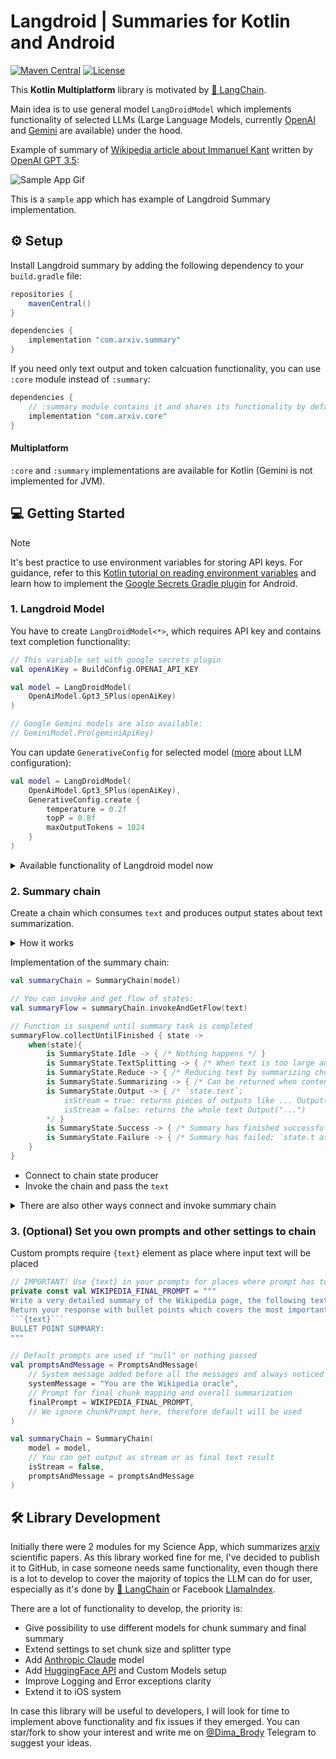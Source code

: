 # Langdroid | Summaries for Kotlin and Android

[![Maven Central](https://img.shields.io/maven-central/v/com.aallam.openai/openai-client?color=blue&label=Download)](https://central.sonatype.com/namespace/com.aallam.openai)
[![License](https://img.shields.io/github/license/Aallam/openai-kotlin?color=yellow)](LICENSE.md)

This **Kotlin Multiplatform** library is motivated by [🦜 LangChain](https://www.langchain.com/).

Main idea is to use general model `LangDroidModel` which implements functionality of selected LLMs (Large Language Models, currently [OpenAI](https://openai.com/) and [Gemini](https://gemini.google.com/app) are available) under the hood.


Example of summary of [Wikipedia article about Immanuel Kant](https://en.wikipedia.org/wiki/Immanuel_Kant) written by [OpenAI GPT 3.5](https://openai.com/blog/gpt-3-5-turbo-fine-tuning-and-api-updates):

![Sample App Gif](https://media.giphy.com/media/v1.Y2lkPTc5MGI3NjExMTFjamxocGRib3VoNjdjeHQ5YzV0bW50dWZhazA3cTFxbXdiemt2ZCZlcD12MV9pbnRlcm5hbF9naWZfYnlfaWQmY3Q9Zw/L2iGGb3fyBRQGpO53o/giphy.gif)

This is a `sample` app which has example of Langdroid Summary implementation.

## ⚙️ Setup
Install Langdroid summary by adding the following dependency to your `build.gradle` file:
```groovy
repositories {
    mavenCentral()
}

dependencies {
    implementation "com.arxiv.summary"
}
```

If you need only text output and token calcuation functionality, you can use `:core` module instead of `:summary`:

```groovy
dependencies {
	// :summary module contains it and shares its functionality by default
    implementation "com.arxiv.core"
}
```
#### Multiplatform
`:core` and `:summary` implementations are available for Kotlin (Gemini is not implemented for JVM).

## 💻 Getting Started

> [!NOTE]
> It's best practice to use environment variables for storing API keys. For guidance, refer to this [Kotlin tutorial on reading environment variables](https://www.baeldung.com/kotlin/read-env-variables) and learn how to implement the [Google Secrets Gradle plugin](https://www.baeldung.com/kotlin/read-env-variables) for Android.

### 1. Langdroid Model
You have to create `LangDroidModel<*>`, which requires API key and contains text completion functionality:
```kotlin
// This variable set with google secrets plugin
val openAiKey = BuildConfig.OPENAI_API_KEY

val model = LangDroidModel(
    OpenAiModel.Gpt3_5Plus(openAiKey)
)

// Google Gemini models are also available: 
// GeminiModel.Pro(geminiApiKey) 
```
You can update `GenerativeConfig` for selected model ([more](https://www.promptingguide.ai/introduction/settings) about LLM configuration):
```kotlin
val model = LangDroidModel(
	OpenAiModel.Gpt3_5Plus(openAiKey),
	GenerativeConfig.create { 
        temperature = 0.2f
		topP = 0.8f
		maxOutputTokens = 1024
	}
)
```

<details>
<summary>Available functionality of Langdroid model now</summary>

- `generateText(String | List<ChatPrompt>)` : `Result<String>`
- `generateTextStream(String | List<ChatPrompt>)` : `Result<Flow<String>>` - flow of chat outputs
- `calculateTokens(List<ChatPrompt>)` : `Result<Int>`
- `sanityCheck()` : `Boolean` - returns `true` if  API key is valid and there is no problem with model

</details>

### 2. Summary chain
Create a chain which consumes `text` and produces output states about text summarization.

<details>
<summary>How it works</summary>

*summary prompt* = input prompt + input text to summary + expected `maxOutputTokens`.

- If *summary prompt* is larger then [Context Window](https://community.openai.com/t/what-does-context-window-mean-in-the-documentation/566158) available for selected model, the whole text is being split by smaller chunks which thus will fit the context window and summarized. Then these summarized chunks are map-reduced to create final summary ([LangChain Map Reduce](https://js.langchain.com/docs/modules/chains/document/map_reduce)).
- If *summary prompt* is small enough to fit the Context Window, then it will be summarized directly ([LangChain Stuff Chain](https://js.langchain.com/docs/modules/chains/document/stuff)).

</details>

Implementation of the summary chain:

```kotlin
val summaryChain = SummaryChain(model)

// You can invoke and get flow of states:
val summaryFlow = summaryChain.invokeAndGetFlow(text)

// Function is suspend until summary task is completed
summaryFlow.collectUntilFinished { state ->
    when(state){
        is SummaryState.Idle -> { /* Nothing happens */ }
        is SummaryState.TextSplitting -> { /* When text is too large and being split */ }
        is SummaryState.Reduce -> { /* Reducing text by summarizing chunks of it; `state.processedChunks, state.allChunks`*/ }
        is SummaryState.Summarizing -> { /* Can be returned when content is being summarized and isStream = false */ }
        is SummaryState.Output -> { /* `state.text`;
			isStream = true: returns pieces of outputs like ... Output("Hel"), Output("lo, how"), Output(" are you?");
			isStream = false: returns the whole text Output("...")
		*/ }
        is SummaryState.Success -> { /* Summary has finished successfully */ }
        is SummaryState.Failure -> { /* Summary has failed; `state.t as Throwable` */ }
    }
}
```

- Connect to chain state producer
- Invoke the chain and pass the `text`

<details>
<summary>There are also other ways connect and invoke summary chain</summary>

```kotlin
// Chain can be invoked and observed directly:
summaryChain.invokeAndObserve(text){ state -> 
	...
}

// Or you can separate invoke and state consuming (pay attenion to not create 2+ observers)
// Create live data if you are using Android:
val liveData = summaryChain.liveData()
liveData.observe { state ->
	...
}
// Or access flow of chain directly
summaryChain.processingState.collect { state ->
	...
}
// (!) But don't forget to call suspending summaryChain invoke() to start process:
summaryChain(text)
```
</details>

### 3. (Optional) Set you own prompts and other settings to chain
[//]: # (<details>)
[//]: # (<summary>)

Custom prompts require `{text}` element as place where input text will be placed

[//]: # (</summary>)

```kotlin
// IMPORTANT! Use {text} in your prompts for places where prompt has to be pasted during processing
private const val WIKIPEDIA_FINAL_PROMPT = """
Write a very detailed summary of the Wikipedia page, the following text delimited by triple backquotes.
Return your response with bullet points which covers the most important key points of the text, sequentially and coherently.
```{text}```
BULLET POINT SUMMARY:
"""

// Default prompts are used if "null" or nothing passed
val promptsAndMessage = PromptsAndMessage(
    // System message added before all the messages and always noticed by LLM
    systemMessage = "You are the Wikipedia oracle",
    // Prompt for final chunk mapping and overall summarization
    finalPrompt = WIKIPEDIA_FINAL_PROMPT,
    // We ignore chunkPrompt here, therefore default will be used
)

val summaryChain = SummaryChain(
    model = model,
    // You can get output as stream or as final text result
    isStream = false,
    promptsAndMessage = promptsAndMessage
)
```

[//]: # (</details>)

## 🛠️ Library Development
Initially there were 2 modules for my Science App, which summarizes [arxiv](https://arxiv.org/) scientific papers. As this library worked fine for me, I've decided to publish it to GitHub, in case someone needs same functionality, even though there is a lot to develop to cover the majority of topics the LLM can do for user, especially as it's done by [🦜 LangChain](https://www.langchain.com/) or Facebook [LlamaIndex](https://docs.llamaindex.ai/en/stable/examples/index_structs/knowledge_graph/KnowledgeGraphDemo/).

There are a lot of functionality to develop, the priority is:
- Give possibility to use different models for chunk summary and final summary
- Extend settings to set chunk size and splitter type
- Add [Anthropic Claude](https://www.anthropic.com/claude) model
- Add [HuggingFace API](https://huggingface.co/inference-api/serverless) and Custom Models setup
- Improve Logging and Error exceptions clarity
- Extend it to iOS system

In case this library will be useful to developers, I will look for time to implement above functionality and fix issues if they emerged. You can star/fork to show your interest and write me on [@Dima_Brody](https://t.me/Dima_Brody) Telegram to suggest your ideas.
